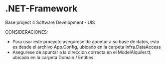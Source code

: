 # .NET-Framework

Base project 4 Software Development - UIS

CONSIDERACIONES: 
* Para usar este proeycto  asegurese de apuntar a su base de datos, esto es desde el archivo App.Config, ubicado en la carpeta Infra.DataAccess
* Asegurese de apuntar a la direccion correcta en el ModelAlquiler.tt, ubicado en la carpeta Domain / Entities